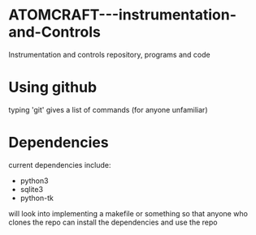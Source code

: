 # ATOMCRAFT---instrumentation-and-Controls
Instrumentation and controls repository, programs and code

# Using github 
typing 'git' gives a list of commands (for anyone unfamiliar)

# Dependencies
current dependencies include:
- python3
- sqlite3
- python-tk

will look into implementing a makefile or something so that anyone who clones the repo can install the dependencies and use the repo